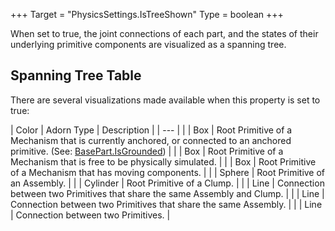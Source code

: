+++
Target = "PhysicsSettings.IsTreeShown"
Type = boolean
+++

When set to true, the joint connections of each part, and the states of their underlying primitive components are visualized as a spanning tree.## Spanning Tree TableThere are several visualizations made available when this property is set to true:| Color | Adorn Type | Description || --- ||  | Box | Root Primitive of a Mechanism that is currently anchored, or connected to an anchored primitive. (See: [BasePart.IsGrounded](https://developer.roblox.com/api-reference/function/BasePart/IsGrounded)) ||  | Box | Root Primitive of a Mechanism that is free to be physically simulated. ||  | Box | Root Primitive of a Mechanism that has moving components. ||  | Sphere | Root Primitive of an Assembly. ||  | Cylinder | Root Primitive of a Clump. ||  | Line | Connection between two Primitives that share the same Assembly and Clump. ||  | Line | Connection between two Primitives that share the same Assembly. ||  | Line | Connection between two Primitives. |